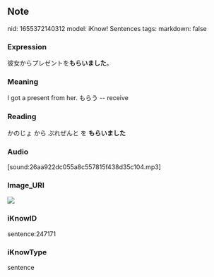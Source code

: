 ## Note
nid: 1655372140312
model: iKnow! Sentences
tags: 
markdown: false

### Expression
彼女からプレゼントを<b>もらいました</b>。

### Meaning
I got a present from her.
もらう -- receive

### Reading
かのじょ から ぷれぜんと を <b>もらいました</b>

### Audio
[sound:26aa922dc055a8c557815f438d35c104.mp3]

### Image_URI
<img src="00a9b539d1c10cdb3baecb5fe80b3a07.jpg">

### iKnowID
sentence:247171

### iKnowType
sentence
